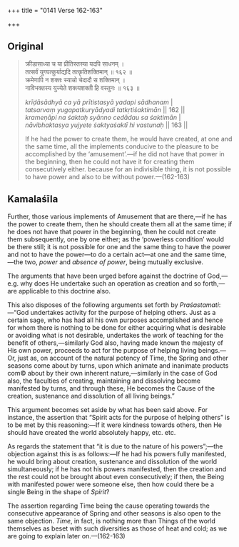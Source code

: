 +++
title = "0141 Verse 162-163"

+++
## Original 
>
> क्रीडासाध्या च या प्रीतिस्तस्या यदपि साधनम् ।  
> तत्सर्वं युगपत्कुर्याद्यदि तत्कृतिशक्तिमान् ॥ १६२ ॥  
> क्रमेणापि न शक्तः स्यान्नो चेदादौ स शक्तिमान् ।  
> नाविभक्तस्य युज्येते शक्त्यशक्ती हि वस्तुनः ॥ १६३ ॥ 
>
> *krīḍāsādhyā ca yā prītistasyā yadapi sādhanam* \|  
> *tatsarvaṃ yugapatkuryādyadi tatkṛtiśaktimān* \|\| 162 \|\|  
> *krameṇāpi na śaktaḥ syānno cedādau sa śaktimān* \|  
> *nāvibhaktasya yujyete śaktyaśaktī hi vastunaḥ* \|\| 163 \|\| 
>
> If he had the power to create them, he would have created, at one and the same time, all the implements conducive to the pleasure to be accomplished by the ‘amusement’.—if he did not have that power in the beginning, then he could not have it for creating them consecutively either. because for an indivisible thing, it is not possible to have power and also to be without power.—(162-163)



## Kamalaśīla

Further, those various implements of Amusement that are there,—if he has the power to create them, then he should create them all at the same time; if he does not have that power in the beginning, then he could not create them subsequently, one by one either; as the ‘powerless condition’ would be there still; it is not possible for one and the same thing to have the power and not to have the power—to do a certain act—at one and the same time,—the two, *power* and *absence of power*, being mutually exclusive.

The arguments that have been urged before against the doctrine of God,—e.g. why does He undertake such an operation as creation and so forth,—are applicable to this doctrine also.

This also disposes of the following arguments set forth by *Praśastamati*:—“God undertakes activity for the purpose of helping others. Just as a certain sage, who has had all his own purposes accomplished and hence for whom there is nothing to be done for either acquiring what is desirable or avoiding what is not desirable, undertakes the work of teaching for the benefit of others,—similarly God also, having made known the majesty of His own power, proceeds to act for the purpose of helping living beings.—Or, just as, on account of the natural potency of Time, the Spring and other seasons come about by turns, upon which animate and inanimate products com© about by their own inherent nature,—similarly in the case of God also, the faculties of creating, maintaining and dissolving become manifested by turns, and through these, He becomes the Cause of the creation, sustenance and dissolution of all living beings.”

This argument becomes set aside by what has been said above. For instance, the assertion that “Spirit acts for the purpose of helping others” is to be met by this reasoning:—If it were kindness towards others, then He should have created the world absolutely happy, etc. etc.

As regards the statement that “it is due to the nature of his powers”;—the objection against this is as follows:—If he had his powers fully manifested, he would bring about creation, sustenance and dissolution of the world simultaneously; if he has not his powers manifested, then the creation and the rest could not be brought about even consecutively; if then, the Being with manifested power were someone else, then how could there be a single Being in the shape of *Spirit*?

The assertion regarding Time being the cause operating towards the consecutive appearance of Spring and other seasons is also open to the same objection. *Time*, in fact, is nothing more than Things of the world themselves as beset with such diversities as those of heat and cold; as we are going to explain later on.—(162-163)


